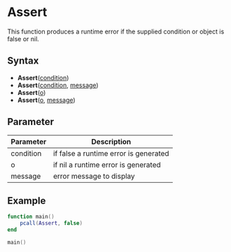 # Assert
This function produces a runtime error if the supplied condition or object is false or nil.

## Syntax

- **Assert**([condition](#condition))
- **Assert**([condition](#condition), [message](#message))
- **Assert**([o](#o))
- **Assert**([o](#o), [message](#message))

## Parameter
| Parameter | Description |
|---|---|
| condition | if false a runtime error is generated |
| o | if nil a runtime error is generated |
| message | error message to display |

## Example
```lua
function main()
    pcall(Assert, false)
end

main()
```